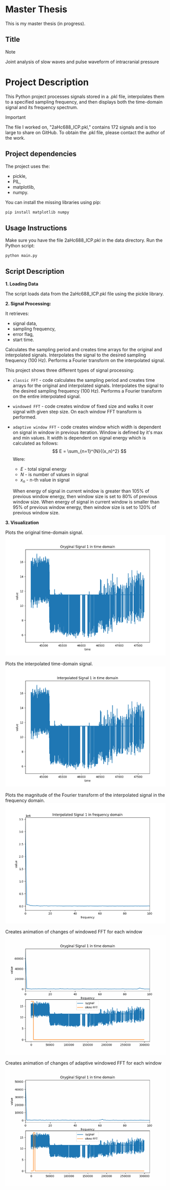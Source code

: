 # Master Thesis

This is my master thesis (in progress).

## Title

> [!NOTE]
> Joint analysis of slow waves and pulse waveform of intracranial pressure

# Project Description

This Python project processes signals stored in a .pkl file, interpolates them to a specified sampling frequency, and then displays both the time-domain signal and its frequency spectrum. 

> [!IMPORTANT]
> The file I worked on, "2aHc688_ICP.pkl," contains 172 signals and is too large to share on GitHub. To obtain the .pkl file, please contact the author of the work.

## Project dependencies
The project uses the:
 - pickle, 
 - PIL, 
 - matplotlib, 
 - numpy.

You can install the missing libraries using pip:
```sh
pip install matplotlib numpy
```

## Usage Instructions

Make sure you have the file 2aHc688_ICP.pkl in the data directory.
Run the Python script:
```sh
python main.py
```

## Script Description

<strong>1.  Loading Data</strong>

The script loads data from the 2aHc688_ICP.pkl file using the pickle library.


<strong>2. Signal Processing: </strong>

It retrieves:
 - signal data, 
 - sampling frequency,
 - error flag,
 - start time.

Calculates the sampling period and creates time arrays for the original and interpolated signals. 
Interpolates the signal to the desired sampling frequency (100 Hz).
Performs a Fourier transform on the interpolated signal.

This project shows three different types of signal processing:
- `classic FFT` - code calculates the sampling period and creates time arrays for the original and interpolated signals. Interpolates the signal to the desired sampling frequency (100 Hz). Performs a Fourier transform on the entire interpolated signal.
- `windowed FFT` - code creates window of fixed size and walks it over signal with given step size. On each window FFT transform is performed.
- `adaptive window FFT` - code creates window which width is dependent on signal in window in previous iteration. Window is defined by it's max and min values. It width is dependent on signal energy which is calculated as follows:
    $$
    E = \sum_{n=1}^{N}{(x_n)^2}
    $$
    Were:
    - $E$ - total signal energy
    - $N$ - is number of values in signal
    - $x_n$ - n-th value in signal

    When energy of signal in current window is greater than 105% of previous window energy, then window size is set to 80% of previous window size. When energy of signal in current window is smaller than 95% of previous window energy, then window size is set to 120% of previous window size. 

<strong> 3. Visualization</strong>

Plots the original time-domain signal.
![original time-domain signal](./resoult/1/oryginal_signal.png)

Plots the interpolated time-domain signal.
![interpolated time-domain signal](./resoult/1/interpolated_signal.png)

Plots the magnitude of the Fourier transform of the interpolated signal in the frequency domain.
![interpolated frequency-domain signal](./resoult/1/classic_fft.png)

Creates animation of changes of windowed FFT for each window  
![animation of changes of windowed FFT for each window](./resoult/1/window_fft.gif)

Creates animation of changes of adaptive windowed FFT for each window  
![animation of changes of adaptive windowed FFT for each window](./resoult/1/adaptive_window_fft.gif)
